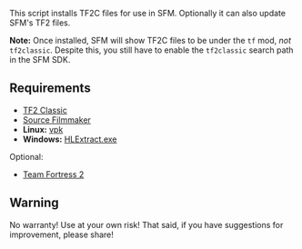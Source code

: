 This script installs TF2C files for use in SFM.
Optionally it can also update SFM's TF2 files.

**Note:** Once installed, SFM will show TF2C files to be under the `tf` mod, *not* `tf2classic`. Despite this, you still have to enable the `tf2classic` search path in the SFM SDK.

## Requirements
* [TF2 Classic](https://tf2classic.com)
* [Source Filmmaker](https://www.sourcefilmmaker.com)
* **Linux:** [vpk](https://github.com/ValvePython/vpk)
* **Windows:** [HLExtract.exe](https://nemstools.github.io/pages/Miscellaneous-HLLib.html)

Optional:
* [Team Fortress 2](https://teamfortress.com)

## Warning
No warranty! Use at your own risk!
That said, if you have suggestions for improvement, please share!
